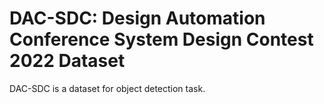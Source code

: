 # DAC-SDC: Design Automation Conference System Design Contest 2022 Dataset

DAC-SDC is a dataset for object detection task.